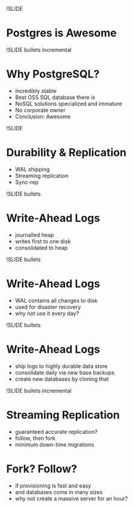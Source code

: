 !SLIDE

# Postgres is Awesome #

!SLIDE bullets incremental

# Why PostgreSQL?

* Incredibly stable
* Best OSS SQL database there is
* NoSQL solutions specialized and immature
* No corporate owner
* Conclusion: Awesome

!SLIDE

# Durability & Replication

* WAL shipping
* Streaming replication
* Sync-rep

!SLIDE bullets

# Write-Ahead Logs

* journalled heap
* writes first to one disk
* consolidated to heap

!SLIDE bullets

# Write-Ahead Logs

* WAL contains all changes to disk
* used for disaster recovery
* why not use it every day?

!SLIDE bullets

# Write-Ahead Logs

* ship logs to highly durable data store
* consolidate daily via new base backups
* create new databases by cloning that

!SLIDE bullets incremental

# Streaming Replication

* guaranteed accurate replication?
* follow, then fork
* minimum down-time migrations

# Fork? Follow?

* if provisioning is fast and easy
* and databases come in many sizes
* why not create a massive server for an hour?
